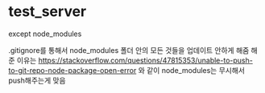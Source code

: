 # test_server

except node_modules


.gitignore를 통해서 node_modules 폴더 안의 모든 것들을 업데이트 안하게 해줌
해 준 이유는 
https://stackoverflow.com/questions/47815353/unable-to-push-to-git-repo-node-package-open-error 와 같이 node_modules는 무시해서 push해주는게 맞음
